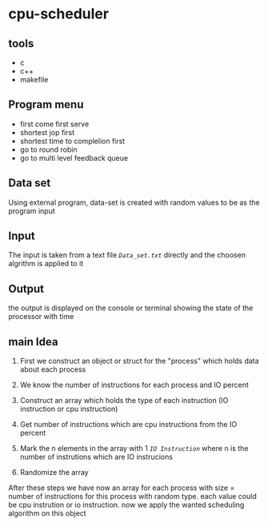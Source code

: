 # cpu-scheduler
## tools
* c
* c++ 
* makefile

## Program menu 
  - first come first serve
  - shortest jop first
  - shortest time to complelion first
  - go to round robin
  - go to multi level feedback queue

## Data set
 Using external program, data-set is created with random values to be as the program input
 
## Input
 The input is taken from a text file *`Data_set.txt`* directly and the choosen algrithm is applied to it
 
## Output
 the output is displayed on the console or terminal showing the state of the processor with time
 
## main Idea
 1. First we construct an object or struct for the "process" which holds data about each process 
 
 2. We know the number of instructions for each process and IO percent 
 
 3. Construct an  array which holds the type of each instruction (IO instruction or cpu instruction)
 
 4. Get number of instructions which are cpu instructions from the IO percent 
 
 5. Mark the n elements in the array with 1 *`IO Instruction`* where n is the number of instrutions which are IO instrucions
 
 6. Randomize the array

After these steps we have now an array for each process with size = number of instructions for this process with random type. each value could be cpu instrution or io instruction.
now we apply the wanted  scheduling algorithm on this object
